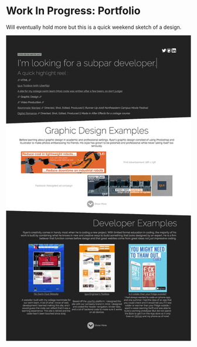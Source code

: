 # Work In Progress: Portfolio

Will eventually hold more but this is a quick weekend sketch of a design.

<img src="gitimage.png" />
